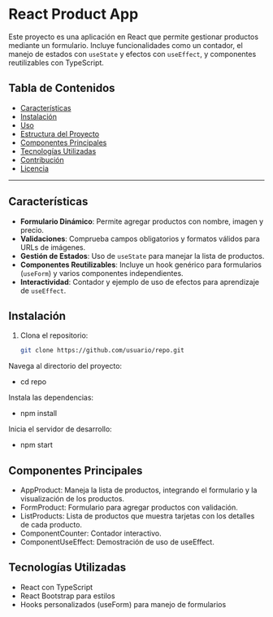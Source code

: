 # React Product App

Este proyecto es una aplicación en React que permite gestionar productos mediante un formulario. Incluye funcionalidades como un contador, el manejo de estados con `useState` y efectos con `useEffect`, y componentes reutilizables con TypeScript.

## Tabla de Contenidos
- [Características](#características)
- [Instalación](#instalación)
- [Uso](#uso)
- [Estructura del Proyecto](#estructura-del-proyecto)
- [Componentes Principales](#componentes-principales)
- [Tecnologías Utilizadas](#tecnologías-utilizadas)
- [Contribución](#contribución)
- [Licencia](#licencia)

---

## Características
- **Formulario Dinámico**: Permite agregar productos con nombre, imagen y precio.
- **Validaciones**: Comprueba campos obligatorios y formatos válidos para URLs de imágenes.
- **Gestión de Estados**: Uso de `useState` para manejar la lista de productos.
- **Componentes Reutilizables**: Incluye un hook genérico para formularios (`useForm`) y varios componentes independientes.
- **Interactividad**: Contador y ejemplo de uso de efectos para aprendizaje de `useEffect`.

## Instalación
1. Clona el repositorio:
   ```bash
   git clone https://github.com/usuario/repo.git

Navega al directorio del proyecto:
- cd repo

Instala las dependencias:
- npm install

Inicia el servidor de desarrollo:
- npm start

## Componentes Principales
- AppProduct: Maneja la lista de productos, integrando el formulario y la visualización de los productos.
- FormProduct: Formulario para agregar productos con validación.
- ListProducts: Lista de productos que muestra tarjetas con los detalles de cada producto.
- ComponentCounter: Contador interactivo.
- ComponentUseEffect: Demostración de uso de useEffect.


## Tecnologías Utilizadas
- React con TypeScript
- React Bootstrap para estilos
- Hooks personalizados (useForm) para manejo de formularios
